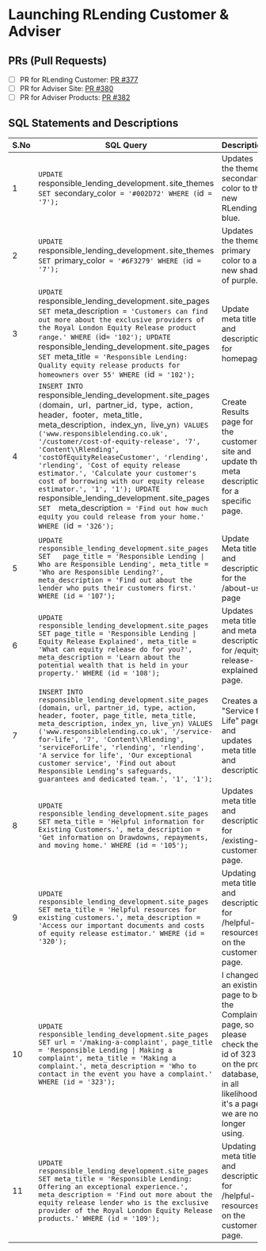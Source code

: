 # Launching RLending Customer & Adviser

## PRs (Pull Requests)

- [ ] PR for RLending Customer: [PR #377](https://github.com/responsiblelife/rer-website-futureproof/pull/377)
- [ ] PR for Adviser Site: [PR #380](https://github.com/responsiblelife/rer-website-futureproof/pull/380)
- [ ] PR for Adviser Products: [PR #382](https://github.com/responsiblelife/rer-website-futureproof/pull/382)
## SQL Statements and Descriptions

| S.No | SQL Query | Description |
|------|-----------|-------------|
| 1 | `UPDATE `responsible_lending_development`.`site_themes`  SET  `secondary_color` = '#002D72' WHERE (`id` = '7');` | Updates the theme secondary color to the new RLending blue. |
| 2 | `UPDATE `responsible_lending_development`.`site_themes`  SET  `primary_color` = '#6F3279' WHERE (`id` = '7');` | Updates the theme primary color to a new shade of purple. |
| 3 | `UPDATE `responsible_lending_development`.`site_pages`  SET  `meta_description` = 'Customers can find out more about the exclusive providers of the Royal London Equity Release product range.' WHERE (`id` = '102'); UPDATE ` responsible_lending_development`.`site_pages`  SET  `meta_title` = 'Responsible Lending: Quality equity release products for homeowners over 55' WHERE (`id` = '102');` | Update meta title and description for homepage. |
| 4 | `INSERT INTO `responsible_lending_development`.`site_pages` (`domain`, `url`, `partner_id`, `type`, `action`, `header`, `footer`, `meta_title`, `meta_description`, `index_yn`, `live_yn`) VALUES ('www.responsiblelending.co.uk', '/customer/cost-of-equity-release', '7', 'Content\\Rlending', 'costOfEquityReleaseCustomer', 'rlending', 'rlending', 'Cost of equity release estimator.', 'Calculate your customer's cost of borrowing with our equity release estimator.', '1', '1'); UPDATE `responsible_lending_development`.`site_pages`   SET   `meta_description` = 'Find out how much equity you could release from your home.' WHERE (`id` = '326');` | Create Results page for the customer site and update the meta description for a specific page. |
| 5    | `UPDATE responsible_lending_development.site_pages   SET   page_title = 'Responsible Lending \| Who are Responsible Lending', meta_title = 'Who are Responsible Lending?', meta_description = 'Find out about the lender who puts their customers first.' WHERE (id = '107');` |       Update Meta title and description for the /about-us page      |
| 6    | `UPDATE responsible_lending_development.site_pages SET page_title = 'Responsible Lending \| Equity Release Explained', meta_title = 'What can equity release do for you?', meta_description = 'Learn about the potential wealth that is held in your property.' WHERE (id = '108');` | Updates meta title and meta description for /equity-release-explained page. |
| 7    | `INSERT INTO responsible_lending_development.site_pages (domain, url, partner_id, type, action, header, footer, page_title, meta_title, meta_description, index_yn, live_yn) VALUES ('www.responsiblelending.co.uk', '/service-for-life', '7', 'Content\\Rlending', 'serviceForLife', 'rlending', 'rlending', 'A service for life', 'Our exceptional customer service', 'Find out about Responsible Lending’s safeguards, guarantees and dedicated team.', '1', '1');` | Creates a "Service for Life" page and updates meta title and description. |
| 8    | `UPDATE responsible_lending_development.site_pages SET meta_title = 'Helpful information for Existing Customers.', meta_description = 'Get information on Drawdowns, repayments, and moving home.' WHERE (id = '105');` | Updates meta title and description for /existing-customers page. |
| 9    | `UPDATE responsible_lending_development.site_pages SET meta_title = 'Helpful resources for existing customers.', meta_description = 'Access our important documents and costs of equity release estimator.' WHERE (id = '320');` | Updating meta title and description for /helpful-resources on the customers page. |
| 10   | `UPDATE responsible_lending_development.site_pages SET url = '/making-a-complaint', page_title = 'Responsible Lending \| Making a complaint', meta_title = 'Making a complaint.', meta_description = 'Who to contact in the event you have a complaint.' WHERE (id = '323');` |I changed an existing page to be the Complaint page, so please check the id of 323 on the prod database, in all likelihood it's a page we are no longer using.         |
| 11    | `UPDATE responsible_lending_development.site_pages SET meta_title = 'Responsible Lending: Offering an exceptional experience.', meta_description = 'Find out more about the equity release lender who is the exclusive provider of the Royal London Equity Release products.' WHERE (id = '109');` | Updating meta title and description for /helpful-resources on the customers page. |


